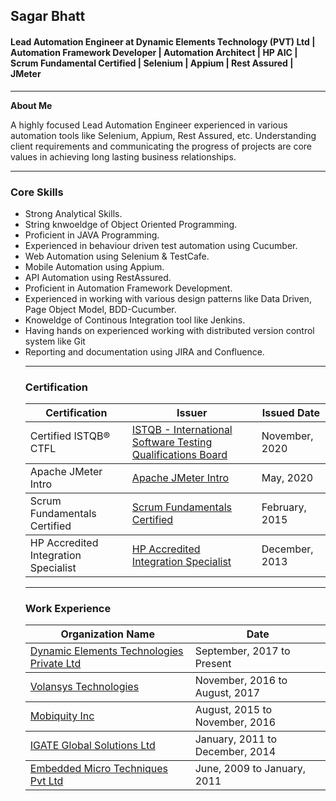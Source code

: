 <h2>Sagar Bhatt</h2>

<h4>Lead Automation Engineer at Dynamic Elements Technology (PVT) Ltd | Automation Framework Developer | Automation Architect | HP AIC | Scrum Fundamental Certified | Selenium | Appium | Rest Assured | JMeter</h4>

---
**About Me**

<p>A highly focused Lead Automation Engineer experienced in various automation tools like Selenium, Appium, Rest Assured, etc. Understanding client requirements and communicating the progress of projects are core values in achieving long lasting business relationships.</p>

---
  
<h3>Core Skills</h3>  
<ul>
  <li>Strong Analytical Skills.</li>
  <li>String knwoeldge of Object Oriented Programming.</li>
  <li>Proficient in JAVA Programming.</li>
  <li>Experienced in behaviour driven test automation using Cucumber.</li>
  <li>Web Automation using Selenium & TestCafe.</li>
  <li>Mobile Automation using Appium.</li>
  <li>API Automation using RestAssured.</li>
  <li>Proficient in Automation Framework Development.</li>
  <li>Experienced in working with various design patterns like Data Driven, Page Object Model, BDD-Cucumber.</li>
  <li>Knoweldge of Continous Integration tool like Jenkins.</li>
  <li>Having hands on experienced working with distributed version control system like Git</li>
  <li>Reporting and documentation using JIRA and Confluence.</li>
  
  ---
  
  <h3>Certification</h3>
  <table>
  <thead>
    <tr>
      <th>Certification</th>
      <th>Issuer</th>
      <th>Issued Date</th>
    </tr>
  </thead>
  <tbody>
    <tr>
      <td>Certified ISTQB® CTFL</td>
      <td>
        <a href="https://www.istqb.org/" title="ISTQB - International Software Testing Qualifications Board rel="nofollow"">
          ISTQB - International Software Testing Qualifications Board
        </a>
      </td>
      <td>November, 2020</td>
    </tr>
  </tbody>
      <tbody>
    <tr>
      <td>Apache JMeter Intro</td>
      <td>
        <a href="https://www.blazemeter.com/university/" title="Apache JMeter Intro rel="nofollow"">
          Apache JMeter Intro
        </a>
      </td>
      <td>May, 2020</td>
    </tr>
  </tbody>
  <tbody>
    <tr>
      <td>Scrum Fundamentals Certified</td>
      <td>
        <a href="https://www.scrumstudy.com/certification/scrum-fundamentals-certified/" title="Scrum Fundamentals Certified rel="nofollow"">
          Scrum Fundamentals Certified
        </a>
      </td>
      <td>February, 2015</td>
    </tr>
  </tbody>
    <tbody>
    <tr>
      <td>HP Accredited Integration Specialist</td>
      <td>
        <a href="https://certification-learning.hpe.com/TR/certifications/" title="HP Accredited Integration Specialist
 rel="nofollow"">
          HP Accredited Integration Specialist
        </a>
      </td>
      <td>December, 2013</td>
    </tr>
  </tbody>
  </table>
  
  ---
  
   <h3>Work Experience</h3>
  <table>
  <thead>
    <tr>
      <th>Organization Name</th>
      <th>Date</th>
    </tr>
  </thead>
  <tbody>
    <tr>
      <td>
        <a href="https://www.dynamicelements.no/" title="Dynamic Elements Technologies Private Ltd rel="nofollow"">
          Dynamic Elements Technologies Private Ltd
        </a>
      </td>
      <td>September, 2017 to Present</td>
    </tr>
  </tbody>
      <tbody>
    <tr>
      <td>
        <a href="https://volansys.com/" title="Volansys Technologies rel="nofollow"">
         Volansys Technologies
        </a>
      </td>
      <td>November, 2016 to August, 2017</td>
    </tr>
  </tbody>
  <tbody>
    <tr>
      <td>
        <a href="https://www.mobiquity.com/" title="Mobiquity Inc rel="nofollow"">
          Mobiquity Inc
        </a>
      </td>
      <td>August, 2015 to November, 2016</td>
    </tr>
  </tbody>
    <tbody>
    <tr>
      <td>
        <a href="https://www.capgemini.com/what-do-capgemini-do/group-overview/capgemini-technology-services-india-limited-formerly-known-as-igate-global-solutions-limited/" title="IGATE Global Solutions Ltd
 rel="nofollow"">
          IGATE Global Solutions Ltd
        </a>
      </td>
      <td>January, 2011 to December, 2014</td>
    </tr>
  </tbody>
      <tbody>
    <tr>
      <td>
        <a href="https://www.linkedin.com/company/embedded-micro-techniques-p-ltd-/about/" title="Embedded Micro Techniques Pvt Ltd rel="nofollow"">
          Embedded Micro Techniques Pvt Ltd
        </a>
      </td>
      <td>June, 2009 to January, 2011</td>
    </tr>
  </tbody>
  </table>
